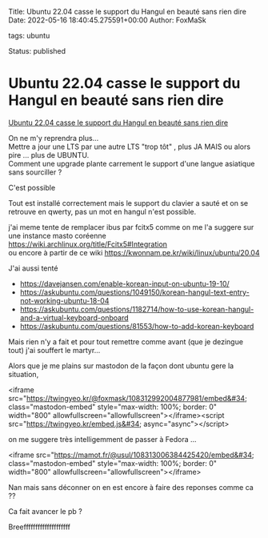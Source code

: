 Title: Ubuntu 22.04 casse le support du Hangul en beauté sans rien dire
Date: 2022-05-16 18:40:45.275591+00:00
Author: FoxMaSk 

tags: ubuntu

Status: published





# Ubuntu 22.04 casse le support du Hangul en beauté sans rien dire

[Ubuntu 22.04 casse le support du Hangul en beauté sans rien dire](None)

On ne m&#39;y reprendra plus... \
Mettre a jour une LTS par une autre LTS &#34;trop tôt&#34; , plus JA MAIS ou alors pire ... plus de UBUNTU.\
Comment une upgrade plante carrement le support d&#39;une langue asiatique sans sourciller ?

C&#39;est possible

Tout est installé correctement mais le support du clavier a sauté et on se retrouve en qwerty, pas un mot en hangul n&#39;est possible.

j&#39;ai meme tente de remplacer ibus par fcitx5 comme on me l&#39;a suggere sur une instance masto coréenne https://wiki.archlinux.org/title/Fcitx5#Integration \
ou encore à partir de ce wiki https://kwonnam.pe.kr/wiki/linux/ubuntu/20.04

J&#39;ai aussi tenté 

* https://davejansen.com/enable-korean-input-on-ubuntu-19-10/
* https://askubuntu.com/questions/1049150/korean-hangul-text-entry-not-working-ubuntu-18-04
* https://askubuntu.com/questions/1182714/how-to-use-korean-hangul-and-a-virtual-keyboard-onboard
* https://askubuntu.com/questions/81553/how-to-add-korean-keyboard

Mais rien n&#39;y a fait et pour tout remettre comme avant (que je dezingue tout) j&#39;ai souffert le martyr...

Alors que je me plains sur mastodon de la façon dont ubuntu gere la situation, 

&lt;iframe src=&#34;https://twingyeo.kr/@foxmask/108312992004877981/embed&#34; class=&#34;mastodon-embed&#34; style=&#34;max-width: 100%; border: 0&#34; width=&#34;800&#34; allowfullscreen=&#34;allowfullscreen&#34;&gt;&lt;/iframe&gt;&lt;script src=&#34;https://twingyeo.kr/embed.js&#34; async=&#34;async&#34;&gt;&lt;/script&gt;


on me suggere très intelligemment de passer à Fedora ...

&lt;iframe src=&#34;https://mamot.fr/@usul/108313006384425420/embed&#34; class=&#34;mastodon-embed&#34; style=&#34;max-width: 100%; border: 0&#34; width=&#34;800&#34; allowfullscreen=&#34;allowfullscreen&#34;&gt;&lt;/iframe&gt;

Nan mais sans déconner on en est encore à faire des reponses comme ca  ??

Ca fait avancer le pb ?

Breeffffffffffffffffffff